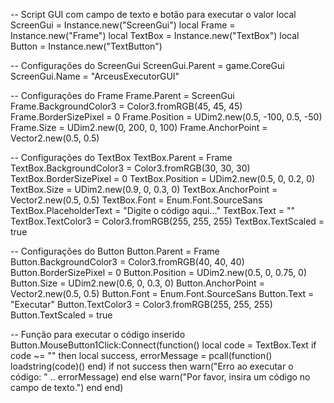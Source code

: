 -- Script GUI com campo de texto e botão para executar o valor
local ScreenGui = Instance.new("ScreenGui")
local Frame = Instance.new("Frame")
local TextBox = Instance.new("TextBox")
local Button = Instance.new("TextButton")

-- Configurações do ScreenGui
ScreenGui.Parent = game.CoreGui
ScreenGui.Name = "ArceusExecutorGUI"

-- Configurações do Frame
Frame.Parent = ScreenGui
Frame.BackgroundColor3 = Color3.fromRGB(45, 45, 45)
Frame.BorderSizePixel = 0
Frame.Position = UDim2.new(0.5, -100, 0.5, -50)
Frame.Size = UDim2.new(0, 200, 0, 100)
Frame.AnchorPoint = Vector2.new(0.5, 0.5)

-- Configurações do TextBox
TextBox.Parent = Frame
TextBox.BackgroundColor3 = Color3.fromRGB(30, 30, 30)
TextBox.BorderSizePixel = 0
TextBox.Position = UDim2.new(0.5, 0, 0.2, 0)
TextBox.Size = UDim2.new(0.9, 0, 0.3, 0)
TextBox.AnchorPoint = Vector2.new(0.5, 0.5)
TextBox.Font = Enum.Font.SourceSans
TextBox.PlaceholderText = "Digite o código aqui..."
TextBox.Text = ""
TextBox.TextColor3 = Color3.fromRGB(255, 255, 255)
TextBox.TextScaled = true

-- Configurações do Button
Button.Parent = Frame
Button.BackgroundColor3 = Color3.fromRGB(40, 40, 40)
Button.BorderSizePixel = 0
Button.Position = UDim2.new(0.5, 0, 0.75, 0)
Button.Size = UDim2.new(0.6, 0, 0.3, 0)
Button.AnchorPoint = Vector2.new(0.5, 0.5)
Button.Font = Enum.Font.SourceSans
Button.Text = "Executar"
Button.TextColor3 = Color3.fromRGB(255, 255, 255)
Button.TextScaled = true

-- Função para executar o código inserido
Button.MouseButton1Click:Connect(function()
    local code = TextBox.Text
    if code ~= "" then
        local success, errorMessage = pcall(function()
            loadstring(code)()
        end)
        if not success then
            warn("Erro ao executar o código: " .. errorMessage)
        end
    else
        warn("Por favor, insira um código no campo de texto.")
    end
end)

